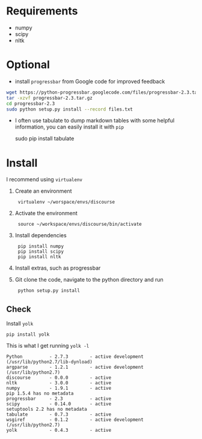 # Requirements

* numpy
* scipy
* nltk

# Optional

* install `progressbar` from Google code for improved feedback

```bash
wget https://python-progressbar.googlecode.com/files/progressbar-2.3.tar.gz
tar -xzvf progressbar-2.3.tar.gz
cd progressbar-2.3
sudo python setup.py install --record files.txt
```

* I often use tabulate to dump markdown tables with some helpful information, you can easily install it with `pip`

    sudo pip install tabulate


# Install

I recommend using `virtualenv`


1. Create an environment

        virtualenv ~/worspace/envs/discourse

2. Activate the environment

        source ~/workspace/envs/discourse/bin/activate

3. Install dependencies

        pip install numpy
        pip install scipy
        pip install nltk

4. Install extras, such as progressbar

5. Git clone the code, navigate to the python directory and run

        python setup.py install


## Check

Install `yolk`

    pip install yolk

This is what I get running `yolk -l`

    Python          - 2.7.3        - active development (/usr/lib/python2.7/lib-dynload)
    argparse        - 1.2.1        - active development (/usr/lib/python2.7)
    discourse       - 0.0.0        - active 
    nltk            - 3.0.0        - active
    numpy           - 1.9.1        - active 
    pip 1.5.4 has no metadata
    progressbar     - 2.3          - active 
    scipy           - 0.14.0       - active 
    setuptools 2.2 has no metadata
    tabulate        - 0.7.3        - active 
    wsgiref         - 0.1.2        - active development (/usr/lib/python2.7)
    yolk            - 0.4.3        - active 

